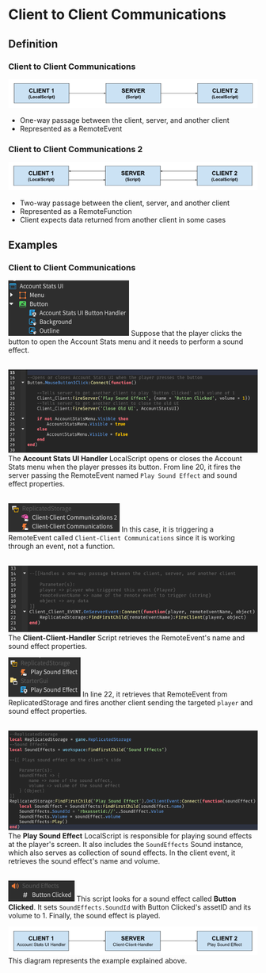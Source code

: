 # Client to Client Communications

## Definition

### Client to Client Communications 
![Client-Client Diagram](/Screenshots/client-client-diagram2.png)
- One-way passage between the client, server, and another client
- Represented as a RemoteEvent

### Client to Client Communications 2
![Client-Client Diagram](/Screenshots/client-client-diagram.png)
- Two-way passage between the client, server, and another client
- Represented as a RemoteFunction
- Client expects data returned from another client in some cases

## Examples

### Client to Client Communications 

![Client-Client Pic](/Screenshots/client-client-ex3.png)
Suppose that the player clicks the button to open the Account Stats menu and it needs to perform a sound effect.<br><br>

![Client-Client Pic](/Screenshots/client-client-ex2.png)
The **Account Stats UI  Handler** LocalScript opens or closes the Account Stats menu when the player presses its button. From line 20, it fires the server passing the RemoteEvent named <code>Play Sound Effect</code> and sound effect properties.<br><br>


![Client-Client Pic](/Screenshots/client-client-ex.png)
In this case, it is triggering a RemoteEvent called <code>Client-Client Communications</code> since it is working through an event, not a function.<br><br>


![Client-Client Pic](/Screenshots/client-client-ex6.png)
The **Client-Client-Handler** Script retrieves the RemoteEvent's name and sound effect properties.
<br>

![Client-Client Pic](/Screenshots/client-client-ex4.png)
In line 22, it retrieves that RemoteEvent from ReplicatedStorage and fires another client sending the targeted <code>player</code> and sound effect properties. <br><br>

![Client-Client Pic](/Screenshots/client-client-ex5.png)
The **Play Sound Effect** LocalScript is responsible for playing sound effects at the player's screen. It also includes the <code>SoundEffects</code> Sound instance, which also serves as collection of sound effects. In the client event, it retrieves the sound effect's name and volume. <br><br>

![Client-Client Pic](/Screenshots/client-client-ex7.png)
This script looks for a sound effect called **Button Clicked**. It sets <code>SoundEffects.SoundId</code> with Button Clicked's assetID and its volume to 1. Finally, the sound effect is played. 

![Client-Client Diagram](/Screenshots/client-client-diagram3.png)
This diagram represents the example explained above.

